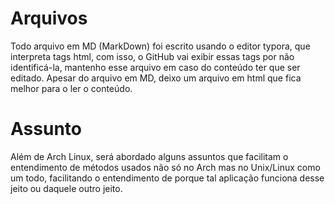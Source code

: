 # Arquivos

Todo arquivo em MD (MarkDown) foi escrito usando o editor typora, que interpreta tags html, com isso, o GitHub vai exibir essas tags por não identificá-la, mantenho esse arquivo em caso do conteúdo ter que ser editado. Apesar do arquivo em MD, deixo um arquivo em html que fica melhor para o ler o conteúdo.

# Assunto

Além de Arch Linux, será abordado alguns assuntos que facilitam o entendimento de métodos usados não só no Arch mas no Unix/Linux como um todo, facilitando o entendimento de porque tal aplicação funciona desse jeito ou daquele outro jeito.
